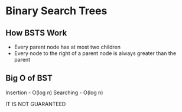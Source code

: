 # Binary Search Trees

## How BSTS Work

- Every parent node has at most two children
- Every node to the right of a parent node is always greater than the parent

## Big O of BST

Insertion - O(log n)
Searching - O(log n)

IT IS NOT GUARANTEED
